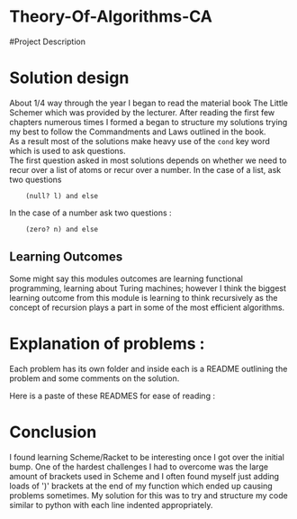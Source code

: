 # Theory-Of-Algorithms-CA


#Project Description

# Solution design 

About 1/4 way through the year I began to read the material book The Little Schemer which was provided by the lecturer. After reading the first few chapters numerous times I formed a began to structure my solutions trying my best to follow the Commandments and Laws outlined in the book.   
As a result most of the solutions make heavy use of the `cond` key word which is used to ask questions.  
The first question asked in most solutions depends on whether we need to recur over a list of atoms or recur over a number. In the case of a list, ask two questions 
```
	(null? l) and else
```  
In the case of a number ask two questions :
```
	(zero? n) and else
``` 


## Learning Outcomes 
Some might say this modules outcomes are learning functional programming, learning about Turing machines; however I think the biggest learning outcome from this module is learning to think recursively as the concept of recursion plays a part in some of the most efficient algorithms.  




# Explanation of problems :

Each problem has its own folder and inside each is a README outlining the problem and some comments on the solution. 

Here is a paste of these READMES for ease of reading : 


# Conclusion
I found learning Scheme/Racket to be interesting once I got over the initial bump. One of the hardest challenges I had to overcome was the large amount of brackets used in Scheme and I often found myself just adding loads of ')' brackets at the end of my function which ended up causing problems sometimes. My solution for this was to try and structure my code similar to python with each line indented appropriately.